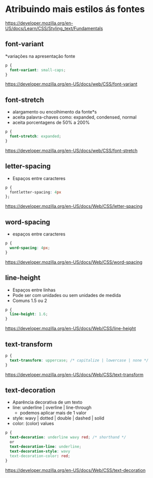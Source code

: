 # Atribuindo mais estilos ás fontes

<https://developer.mozilla.org/en-US/docs/Learn/CSS/Styling_text/Fundamentals>

## font-variant

*variações na apresentação fonte

```css
p {
  font-variant: small-caps;
}
```

<https://developer.mozilla.org/en-US/docs/web/CSS/font-variant>

## font-stretch

* alargamento ou encolhimento da fonte*s
* aceita palavra-chaves como: expanded, condensed, normal
* aceita porcentagens de 50% a 200%

```css
p {
  font-stretch: expanded;
}
```

<https://developer.mozilla.org/en-US/docs/web/CSS/font-stretch>

## letter-spacing

* Espaços entre caracteres

```css
p {
  fontletter-spacing: 4px
};
```

<https://developer.mozilla.org/en-US/docs/Web/CSS/letter-spacing>

## word-spacing

* espaços entre caracteres

```css
p {
  word-spacing: 4px;
}
```

<https://developer.mozilla.org/en-US/docs/Web/CSS/word-spacing>

## line-height

* Espaços entre linhas
* Pode ser com unidades ou sem unidades de medida
* Comuns 1.5 ou 2

```css
p {
  line-height: 1.6;
}
```

<https://developer.mozilla.org/en-US/docs/Web/CSS/line-height>

## text-transform

```css
p {
  text-transform: uppercase; /* capitalize | lowercase | none */
}

```

<https://developer.mozilla.org/en-US/docs/Web/CSS/text-transform>

## text-decoration

* Aparência decorativa de um texto
* line: underline | overline | line-through
  * podemos aplicar mais de 1 valor
* style: wavy | dotted | double | dashed | solid
* color: (color) values

```css
p {
  text-decoration: underline wavy red; /* shorthand */
  or
  text-decoration-line: underline;
  text-decoration-style: wavy
  text-decoration-color: red;
}
```

<https://developer.mozilla.org/en-US/docs/Web/CSS/text-decoration>
